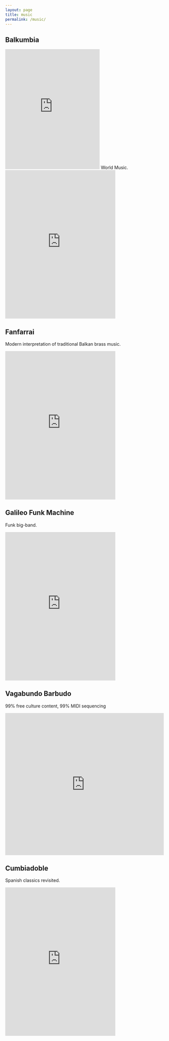 ```yaml
---
layout: page
title: music
permalink: /music/
---
```


## Balkumbia

<iframe src="https://open.spotify.com/embed/album/3aUfO6dFK3FEnXGnO4BLoT" width="300" height="380" frameborder="0" allowtransparency="true" allow="encrypted-media"></iframe>
World Music.



<iframe style="border: 0; width: 350px; height: 470px;" src="https://bandcamp.com/EmbeddedPlayer/album=2178214421/size=large/bgcol=333333/linkcol=ffffff/tracklist=false/transparent=true/" seamless><a href="http://balkumbia.bandcamp.com/album/balkumbia">Balkumbia by Balkumbia</a></iframe>


## Fanfarrai

Modern interpretation of traditional Balkan brass music.

<iframe style="border: 0; width: 350px; height: 470px;" src="https://bandcamp.com/EmbeddedPlayer/album=1602279560/size=large/bgcol=333333/linkcol=ffffff/tracklist=false/transparent=true/" seamless><a href="http://fanfarrai.bandcamp.com/album/fanfarrai">Fanfarrai by Fanfarrai</a></iframe>


## Galileo Funk Machine

Funk big-band.

<iframe style="border: 0; width: 350px; height: 470px;" src="https://bandcamp.com/EmbeddedPlayer/album=2386487017/size=large/bgcol=333333/linkcol=0f91ff/tracklist=false/transparent=true/" seamless><a href="http://galileofunkmachine.bandcamp.com/album/galileo-funk-machine">Galileo Funk Machine by Galileo Funk Machine</a></iframe>


## Vagabundo Barbudo

99% free culture content, 99% MIDI sequencing

<iframe width="100%" height="450" scrolling="no" frameborder="no" allow="autoplay" src="https://w.soundcloud.com/player/?url=https%3A//api.soundcloud.com/playlists/463494462&color=%23ff5500&auto_play=false&hide_related=false&show_comments=true&show_user=true&show_reposts=false&show_teaser=true"></iframe>


## Cumbiadoble

Spanish classics revisited.

<iframe style="border: 0; width: 350px; height: 470px;" src="https://bandcamp.com/EmbeddedPlayer/album=212709472/size=large/bgcol=333333/linkcol=0f91ff/tracklist=false/transparent=true/" seamless><a href="http://cumbiadoble.bandcamp.com/album/cumbiadoble-vol-1">CumbiaDoble Vol 1 by CumbiaDoble</a></iframe>
